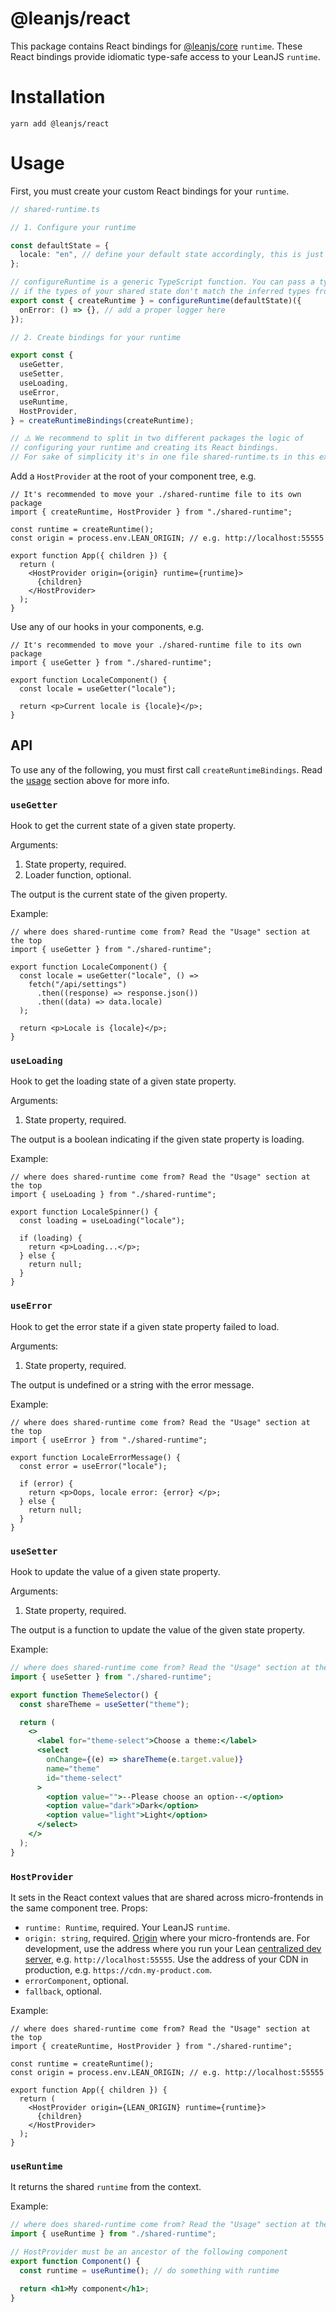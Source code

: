 # @leanjs/react

This package contains React bindings for [@leanjs/core](https://github.com/leanjs/leanjs/tree/main/packages/core) `runtime`. These React bindings provide idiomatic type-safe access to your LeanJS `runtime`.

# Installation

`yarn add @leanjs/react`

# Usage

First, you must create your custom React bindings for your `runtime`.

```ts
// shared-runtime.ts

// 1. Configure your runtime

const defaultState = {
  locale: "en", // define your default state accordingly, this is just an example
};

// configureRuntime is a generic TypeScript function. You can pass a type to it
// if the types of your shared state don't match the inferred types from defaultState
export const { createRuntime } = configureRuntime(defaultState)({
  onError: () => {}, // add a proper logger here
});

// 2. Create bindings for your runtime

export const {
  useGetter,
  useSetter,
  useLoading,
  useError,
  useRuntime,
  HostProvider,
} = createRuntimeBindings(createRuntime);

// ⚠️ We recommend to split in two different packages the logic of
// configuring your runtime and creating its React bindings.
// For sake of simplicity it's in one file shared-runtime.ts in this example.
```

Add a `HostProvider` at the root of your component tree, e.g.

```tsx
// It's recommended to move your ./shared-runtime file to its own package
import { createRuntime, HostProvider } from "./shared-runtime";

const runtime = createRuntime();
const origin = process.env.LEAN_ORIGIN; // e.g. http://localhost:55555

export function App({ children }) {
  return (
    <HostProvider origin={origin} runtime={runtime}>
      {children}
    </HostProvider>
  );
}
```

Use any of our hooks in your components, e.g.

```tsx
// It's recommended to move your ./shared-runtime file to its own package
import { useGetter } from "./shared-runtime";

export function LocaleComponent() {
  const locale = useGetter("locale");

  return <p>Current locale is {locale}</p>;
}
```

## API

To use any of the following, you must first call `createRuntimeBindings`. Read the [usage](#usage) section above for more info.

### `useGetter`

Hook to get the current state of a given state property.

Arguments:

1. State property, required.
2. Loader function, optional.

The output is the current state of the given property.

Example:

```tsx
// where does shared-runtime come from? Read the "Usage" section at the top
import { useGetter } from "./shared-runtime";

export function LocaleComponent() {
  const locale = useGetter("locale", () =>
    fetch("/api/settings")
      .then((response) => response.json())
      .then((data) => data.locale)
  );

  return <p>Locale is {locale}</p>;
}
```

### `useLoading`

Hook to get the loading state of a given state property.

Arguments:

1. State property, required.

The output is a boolean indicating if the given state property is loading.

Example:

```tsx
// where does shared-runtime come from? Read the "Usage" section at the top
import { useLoading } from "./shared-runtime";

export function LocaleSpinner() {
  const loading = useLoading("locale");

  if (loading) {
    return <p>Loading...</p>;
  } else {
    return null;
  }
}
```

### `useError`

Hook to get the error state if a given state property failed to load.

Arguments:

1. State property, required.

The output is undefined or a string with the error message.

Example:

```tsx
// where does shared-runtime come from? Read the "Usage" section at the top
import { useError } from "./shared-runtime";

export function LocaleErrorMessage() {
  const error = useError("locale");

  if (error) {
    return <p>Oops, locale error: {error} </p>;
  } else {
    return null;
  }
}
```

### `useSetter`

Hook to update the value of a given state property.

Arguments:

1. State property, required.

The output is a function to update the value of the given state property.

Example:

```jsx
// where does shared-runtime come from? Read the "Usage" section at the top
import { useSetter } from "./shared-runtime";

export function ThemeSelector() {
  const shareTheme = useSetter("theme");

  return (
    <>
      <label for="theme-select">Choose a theme:</label>
      <select
        onChange={(e) => shareTheme(e.target.value)}
        name="theme"
        id="theme-select"
      >
        <option value="">--Please choose an option--</option>
        <option value="dark">Dark</option>
        <option value="light">Light</option>
      </select>
    </>
  );
}
```

### `HostProvider`

It sets in the React context values that are shared across micro-frontends in the same component tree. Props:

- `runtime: Runtime`, required. Your LeanJS `runtime`.
- `origin: string`, required. [Origin](https://developer.mozilla.org/en-US/docs/Web/HTTP/Headers/Origin) where your micro-frontends are. For development, use the address where you run your Lean [centralized dev server](/packages/cli#centralized-dev-server), e.g. `http://localhost:55555`. Use the address of your CDN in production, e.g. `https://cdn.my-product.com`.
- `errorComponent`, optional.
- `fallback`, optional.

Example:

```tsx
// where does shared-runtime come from? Read the "Usage" section at the top
import { createRuntime, HostProvider } from "./shared-runtime";

const runtime = createRuntime();
const origin = process.env.LEAN_ORIGIN; // e.g. http://localhost:55555

export function App({ children }) {
  return (
    <HostProvider origin={LEAN_ORIGIN} runtime={runtime}>
      {children}
    </HostProvider>
  );
}
```

### `useRuntime`

It returns the shared `runtime` from the context.

Example:

```jsx
// where does shared-runtime come from? Read the "Usage" section at the top
import { useRuntime } from "./shared-runtime";

// HostProvider must be an ancestor of the following component
export function Component() {
  const runtime = useRuntime(); // do something with runtime

  return <h1>My component</h1>;
}
```
